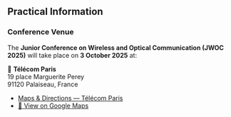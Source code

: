 ## Practical Information

### Conference Venue

The **Junior Conference on Wireless and Optical Communication (JWOC 2025)** will take place on **3 October 2025** at:

📍 **Télécom Paris**  
19 place Marguerite Perey  
91120 Palaiseau, France  

- [Maps & Directions — Télécom Paris](https://www.telecom-paris.fr/en/campus/life/maps-directions)  
- [📌 View on Google Maps](https://maps.app.goo.gl/yWwKNdCiUB9J3bYx8)
